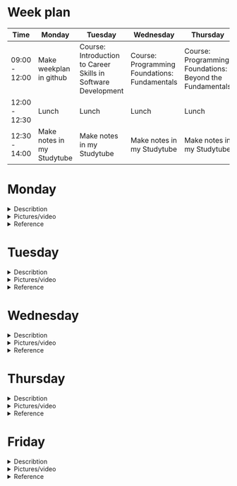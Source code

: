 # Week plan

| Time              | Monday           | Tuesday          | Wednesday         | Thursday          | Friday            |
|-------------------|------------------|------------------|-------------------|-------------------|-------------------|
| 09:00 - 12:00|Make weekplan in github| Course: Introduction to Career Skills in Software Development|Course: Programming Foundations: Fundamentals|Course: Programming Foundations: Beyond the Fundamentals|Try to make pages in powerpages
| 12:00 - 12:30| Lunch           | Lunch            | Lunch             | Lunch             | Lunch             |
| 12:30 - 14:00|Make notes in my Studytube|Make notes in my Studytube|Make notes in my Studytube|Make notes in my Studytube|Make Studytube in Github done|

# Monday

<details>
<summary> Describtion</summary>
<br>
Today, I dedicated time to create a weekly plan, opting to use GitHub as my platform of choice. I plan to try to integrate it with Powerpages by this Friday. Additionally, I conducted research to identify relevant LinkedIn certificates for the current semester. Ultimately, I discovered a certification program titled "Career Essentials in Software Development by Microsoft and LinkedIn" (There is a link in the Reference section). The certificate consists of three different courses. 1. Introduction to Career Skills in Software Development 2. Programming Foundations: Fundamentals 3. Programming Foundations: Beyond the Fundamentals (See picture in the dropdown menu "Pictures/video")
</details>


<details>
<summary> Pictures/video</summary>
<br>

<img width="848" alt="Skærmbillede 2023-09-29 kl  15 30 53" src="https://github.com/MathiasFonseca/Studytube/assets/92019457/6beec91e-b134-402a-9458-89a1c4cb0090">

<img width="1087" alt="Skærmbillede 2023-09-29 kl  15 31 15" src="https://github.com/MathiasFonseca/Studytube/assets/92019457/8d5521a3-ae00-438f-b018-a67f87170394">

 <img width="630" alt="Skærmbillede 2023-09-29 kl  15 33 46" src="https://github.com/MathiasFonseca/Studytube/assets/92019457/991fdec1-489b-4ca6-80d5-a39f6f045c25">

</details>

<details>
<summary> Reference</summary>
<br> 
(https://www.linkedin.com/learning/paths/career-essentials-in-software-development-by-microsoft-and-linkedin?u=36836804)
  
</details>


# Tuesday

<details>
<summary> Describtion</summary>
<br>

<img width="792" alt="Skærmbillede 2023-09-29 kl  15 46 25" src="https://github.com/MathiasFonseca/Studytube/assets/92019457/9fd3e79c-769a-42e3-ab93-bf2898d8e972">

Today marked the inaugural day of the course, where I delved into the subject of "Introduction to Career Skills in Software Development." This session was expertly presented by Annyce Davis.(There is a picture of the her in the dropdown menu)

The course encompassed fundamental concepts of the software development profession, including an exploration of various roles, programming languages, and practical coding exercises. To cap off the course, I completed an examination, the details of which can be found in the picture dropdown. Additionally, there will be code snippets from the exercises. While I found the course somewhat straightforward, I believe it was still beneficial in reinvigorating my coding skills.


</details>

<details>
<summary> Pictures/video</summary>
<br>

The instructor, Annyce Davis. Annyce Davis is an engineering leader, international conference speaker, and author.

<img width="1146" alt="Skærmbillede 2023-09-29 kl  15 53 12" src="https://github.com/MathiasFonseca/Studytube/assets/92019457/f96e2a88-d44b-4e71-9a10-db20e0209889">


Bolean: 


Boolean, or Boolean logic, is a fundamental concept in computer science and mathematics that deals with the manipulation and representation of binary values, which can only have one of two possible states: true or false, often represented as 1 and 0, respectively. Boolean logic is named after the mathematician and logician George Boole, who developed the algebraic system in the mid-19th century.

In Boolean logic, there are three basic logical operations: AND, OR, and NOT. These operations allow you to combine and manipulate true and false values to make decisions, evaluate conditions, and perform various logical tasks. Here's a brief explanation of each of these operations:

AND Operation: The AND operation returns true (1) only when both of its operands are true (1). In other words, it produces a true result if and only if all the conditions being checked are true.

Example:

True AND True = True
True AND False = False
False AND True = False
False AND False = False
OR Operation: The OR operation returns true (1) if at least one of its operands is true (1). It produces a false result only if both operands are false (0).

Example:

True OR True = True
True OR False = True
False OR True = True
False OR False = False
NOT Operation: The NOT operation negates the input boolean value. It returns true (1) if the input is false (0), and it returns false (0) if the input is true (1).

Example:

NOT True = False
NOT False = True
Boolean logic is essential in computer programming and digital electronics because it forms the basis for decision-making and conditional statements. In programming, you often use Boolean variables and expressions to control the flow of a program, perform comparisons, and make decisions. For example, you might use Boolean variables to check if a condition is met and then execute specific code based on whether the condition is true or false.

Here's a simple Python example:

<img width="515" alt="Skærmbillede 2023-09-29 kl  16 05 03" src="https://github.com/MathiasFonseca/Studytube/assets/92019457/dec0a707-f73a-44a1-9c56-2eb9d8c4c7b9">

    
In this example, Boolean variables (is_raining and is_sunny) are used to determine the weather conditions, and Boolean logic is used in the if statements to decide what message to print based on the conditions.



function def: 

In Python, a function is a reusable block of code that performs a specific task or set of tasks. Functions are defined using the def keyword and can take input values (parameters), process them, and optionally return a result. They allow you to organize your code into smaller, more manageable pieces and promote code reuse. Here's a short summary:

A function in Python is defined using the def keyword.
It can have parameters (input values) that are passed to it.
The function body contains the code that defines what the function does.
Functions can optionally return a result using the return statement.
You can call (use) a function in your code by its name, passing arguments as needed.
Example of a simple Python function:

<img width="662" alt="Skærmbillede 2023-09-29 kl  16 10 11" src="https://github.com/MathiasFonseca/Studytube/assets/92019457/7723ab22-8b44-4c28-9480-f0e4afebeb2f">

classes: 

In Python, a class is a blueprint for creating objects, and it defines a set of attributes and methods that the objects created from the class will have. Here's a short explanation:

Blueprint for Objects: A class serves as a template or blueprint for creating objects. It defines the structure and behavior that objects created from the class will possess.

Attributes: Attributes are variables that store data specific to each object created from the class. These attributes are also known as instance variables.

Methods: Methods are functions defined within the class that define the behavior of the class and its objects. They can operate on the attributes of the class and perform various actions.

Objects: Objects are instances of a class. When you create an object from a class, you are essentially creating a specific instance of that class with its own set of attributes and the ability to call its methods.

Here's a simple example of a Python class:

<img width="676" alt="Skærmbillede 2023-09-29 kl  16 11 32" src="https://github.com/MathiasFonseca/Studytube/assets/92019457/f3aec066-a809-4117-ae3e-cafa61ea8d10">

In this example, we define a Dog class with attributes (name and age) and a method (bark). We then create two Dog objects, dog1 and dog2, each with its own set of attributes. We access the attributes and call the bark method on these objects.

Classes are fundamental to object-oriented programming in Python, and they help you organize and encapsulate your code into reusable and logical units.

adding modules: 

In Python, a module is a file containing Python code, typically consisting of functions, classes, and variables. Modules are used to organize and separate code into reusable components. Here's a short explanation:

Code Organization: Modules help you organize your Python code by grouping related functions, classes, and variables into separate files. Each module can focus on a specific aspect of your program.

Code Reusability: Modules enable code reuse. You can import functions, classes, and variables from one module into another, allowing you to use the same code in multiple parts of your program.

Namespace: Modules create a separate namespace for their contents, preventing naming conflicts. You can use modules to avoid naming clashes between different parts of your program.

Standard Library: Python comes with a rich standard library of modules that provide pre-built functionality for various tasks, such as file handling, data manipulation, and networking.

Here's a basic example of how to use a module:

Suppose you have a file named my_module.py containing the following code:

my_module.py

def greet(name):
    return f"Hello, {name}!"
You can then import and use the greet function from this module in another Python script:

main.py

import my_module

message = my_module.greet("Alice")
print(message)  # This will print "Hello, Alice!"
In this example, my_module.py is a module, and we import the greet function from it into main.py. This allows us to use the greet function in our main program.

Modules are a fundamental concept in Python, helping you structure your code and make it more modular and maintainable. They are essential for building large and complex Python applications.

</details>

<details>
<summary> Reference</summary>
<br>
(https://www.linkedin.com/learning/introduction-to-career-skills-in-software-development/beginning-your-programming-journey?contextUrn=urn%3Ali%3AlyndaLearningPath%3A62f55081498ea51c77208c51&u=36836804)
</details>

# Wednesday

<details>
<summary> Describtion</summary>
<br>
On the second day of my certificate course, I underwent a refresher on essential coding fundamentals, including basic statements and expressions, variables and data types, integers and strings, conditions, and the creation and invocation of functions. The course initially began on a rather straightforward note but gradually grew more challenging as it progressed. It featured a balanced blend of theoretical content and practical exercises, with downloadable exercise materials available on the course website. 
 
Annyce Davis continued to be the course presenter for the day, and the course was aptly titled "Programming Foundations: Fundamentals."

<img width="1038" alt="Skærmbillede 2023-09-30 kl  17 10 33" src="https://github.com/MathiasFonseca/Studytube/assets/92019457/89b5b0d7-8f01-4fa9-ad6b-355fc975f47d">


</details>

<details>
<summary> Pictures/video</summary>
<br>

Todays focus was if/else statements 

What is an if statement?

Notes: An if statement is like making a decision in your code. Imagine you're choosing between two paths in a maze. If you take the left path (if something is true), you'll do one thing, and if you take the right path (if something is false), you'll do something else.

Basic Syntax:

In Python, we write if statements like this:

<img width="675" alt="image" src="https://github.com/MathiasFonseca/Studytube/assets/92019457/71945d7c-24a3-437d-a4d8-cebf5520cab5">

You use if followed by a condition (like checking if a number is greater than another) and then a colon. The indented code under it runs only if the condition is true.

What is an else statement?

Now, what if there's a different action you want to take if the condition is false? That's where else comes in. It's like a backup plan.

Basic Syntax with else:

<img width="552" alt="image" src="https://github.com/MathiasFonseca/Studytube/assets/92019457/6eb636a5-605f-4560-8c3c-1ed00a1648ca">

You can think of if as "Do this if it's true," and else as "Do this if it's not true."

Putting it Together:

Here's an example:

<img width="540" alt="image" src="https://github.com/MathiasFonseca/Studytube/assets/92019457/748d2a1c-8d78-4d5f-9823-471ad9ecd38e">

In this case, if the age is 18 or older (the condition is true), it prints "You are an adult." If not, it prints "You are not an adult."


</details>

<details>
<summary> Reference</summary>
<br>
https://www.linkedin.com/learning/programming-foundations-fundamentals-3/the-fundamentals-of-programming?contextUrn=urn%3Ali%3AlyndaLearningPath%3A62f55081498ea51c77208c51&u=36836804 
</details>

# Thursday

<details>
<summary> Describtion</summary>
<br>

![image](https://github.com/MathiasFonseca/Studytube/assets/92019457/214d8233-bc84-4a4e-9030-99a7723f232b)

On the third day of the program, we had the privilege of being instructed by none other than Sasha Vodnik, who holds the esteemed position of Principal Technical Course Developer at DocuSign. The focal point of the session revolved around the theme of "Programming Foundations: Exploring Beyond the Basics."


This particular course presented a somewhat elevated level of complexity, requiring a bit more effort and concentration on my part. However, I found that with diligence and a focused approach, I was able to not only manage the challenges but also gain a comprehensive understanding of the content.

What set this course apart was the depth to which it explored various programming concepts. It took us beyond the foundational knowledge provided in the preceding two courses and introduced us to a more advanced set of methods and theories. Despite the increased complexity, I noticed that the strong foundation I had built from the earlier courses played a crucial role in facilitating my progress. It was evident that those fundamental concepts still had a significant impact on my ability to grasp the more advanced material and apply it effectively when working on the exercises.

Throughout the course, we delved into a diverse range of topics. These included constructing and effectively utilizing collections, mastering iterations and loops, harnessing the power of external code through functions, manipulating strings with finesse, honing debugging skills, and immersing ourselves in object-oriented programming principles.

What greatly contributed to my understanding of these concepts was Sasha's teaching approach. She had a knack for elucidating complex theoretical ideas by using relatable, everyday, and no-code visual examples. This teaching style made the content accessible and allowed me to bridge the gap between theory and practical application with confidence.

In conclusion, while this course presented its challenges, I am pleased to report that it was a rewarding experience. It pushed me to expand my programming horizons, building upon the solid foundation laid in the earlier courses. The diverse array of topics covered and Sasha's effective teaching methods left me with a deeper understanding of programming fundamentals beyond the basics.

</details>

<details>
<summary> Pictures/video</summary>
<br>

Creating a simple dictionary in Python is quite straightforward. A dictionary is a collection of key-value pairs, where each key is associated with a value. Here's how you can create a dictionary and print its values:

<img width="384" alt="image" src="https://github.com/MathiasFonseca/Studytube/assets/92019457/4275134d-6d59-4b30-8600-edf9fd354b7c">

In this example:

We create a dictionary named my_dict with three key-value pairs.
The keys are strings ("name," "age," and "city"), and the values associated with each key are also of various types (a string, an integer, and another string).
To access the values in the dictionary, you use square brackets [] with the key as the index. For example, my_dict["name"] accesses the value associated with the key "name," which is "John."

When you run this code, it will print the values associated with each key in the dictionary:

<img width="218" alt="image" src="https://github.com/MathiasFonseca/Studytube/assets/92019457/4fe4d509-2cdb-4b70-97ed-104bab774fb3">

You can also modify the values in a dictionary or add new key-value pairs as needed. Dictionaries are versatile and widely used in Python for various data storage and retrieval tasks.

A "while loop" in Python repeatedly executes a block of code as long as a given condition remains true. Indentation is used to define the scope of the code within the loop. The loop continues until the condition evaluates to False. Avoid creating infinite loops.

Example:

<img width="234" alt="image" src="https://github.com/MathiasFonseca/Studytube/assets/92019457/ceae9fee-56f5-4fe5-b6c4-047f253984d1">

In this example, the loop prints values from 0 to 4 because it runs as long as count is less than 5.

In Python, you can use a "for loop" to iterate through elements in a list and perform an action on each element.

Example:

<img width="390" alt="image" src="https://github.com/MathiasFonseca/Studytube/assets/92019457/2eae7cd4-cc75-4ec4-923d-0c7873786fb8">

In this example, the "for loop" iterates through the fruits list and prints each fruit one by one.

To import an existing module from another file in Python, you can use the import statement. Here's a brief explanation with an example:

Suppose you have a Python file named my_module.py with the following content:


<img width="348" alt="image" src="https://github.com/MathiasFonseca/Studytube/assets/92019457/9db3ae7f-37b8-4797-a1ad-2904e6d8b1cb">

Now, you want to import and use the greet function from my_module.py in another file, say main.py:

<img width="414" alt="image" src="https://github.com/MathiasFonseca/Studytube/assets/92019457/2b9e93b4-43f7-42b8-a8ae-f892fa70196b">

In this example:

We use the import statement to import the my_module module into the main.py file.

After importing, you can access functions and variables defined in my_module using the module_name.function_name syntax. Here, we call the greet function from my_module and store its result in the message variable.

Finally, we print the message variable to display the greeting.

When you run main.py, it will import my_module.py, call the greet function, and print the greeting message:


<img width="177" alt="image" src="https://github.com/MathiasFonseca/Studytube/assets/92019457/ef345028-02c5-44ee-8e1e-08fa4a13dafe">

This is how you can import and use functions and variables from one Python file in another using the import statement.


Certainly! Debugging is an essential skill in programming, where you identify and fix issues in your code. Let's walk through an example where we have a buggy Python code snippet and fix it:

Original buggy code:

<img width="604" alt="image" src="https://github.com/MathiasFonseca/Studytube/assets/92019457/59190e01-d1c9-477c-b9f3-da0a348747d3">

The issues in the original code are as follows:

The range function should include 10 if we want to find the sum of even numbers from 1 to 10.
The loop condition should be for i in range(1, 11): to include 10.
The loop is summing odd numbers instead of even numbers because of the incorrect if condition.

Here's the corrected code:

<img width="565" alt="image" src="https://github.com/MathiasFonseca/Studytube/assets/92019457/26efe7c4-e0d8-464e-a002-5efe861c9d8e">

In this corrected code:

We've changed the range to range(1, 11) to include the number 10 in the iteration.

The if condition i % 2 == 0 checks if the number is even before adding it to sum_even.

Now, the code will correctly calculate and print the sum of even numbers from 1 to 10.

When you run the corrected code, it will output:


<img width="265" alt="image" src="https://github.com/MathiasFonseca/Studytube/assets/92019457/577fdd60-fa7e-43da-998a-8ca595063f16">

This demonstrates how debugging involves identifying and fixing issues in the code to achieve the desired functionality.


</details>

<details>
<summary> Reference</summary>
<br>
indsæt link som reference
</details>

# Friday

<details>
<summary> Describtion</summary>
<br>
skriv her
</details>

<details>
<summary> Pictures/video</summary>
<br>
indsæt billed/videolink
</details>

<details>
<summary> Reference</summary>
<br>
indsæt link som reference
</details>
